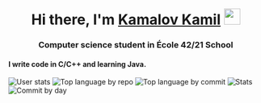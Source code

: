 <h1 align="center">Hi there, I'm <a href="https://www.instagram.com/kamil17121998/" target="_blank">Kamalov Kamil</a>
  <img src="https://github.com/blackcater/blackcater/raw/main/images/Hi.gif" height="32"/></h1>
  <h3 align="center">Computer science student in École 42/21 School</h3>
  
  <h4 aling="right">I write code in C/C++ and learning Java.</h4>
  
![User stats](https://github-profile-summary-cards.vercel.app/api/cards/profile-details?username=lallison21&theme=solarized_dark)
![Top language by repo](https://github-profile-summary-cards.vercel.app/api/cards/repos-per-language?username=lallison21&theme=solarized_dark)
![Top language by commit](https://github-profile-summary-cards.vercel.app/api/cards/most-commit-language?username=lallison21&theme=solarized_dark)
![Stats](https://github-profile-summary-cards.vercel.app/api/cards/stats?username=lallison21&theme=solarized_dark)
![Commit by day](https://github-profile-summary-cards.vercel.app/api/cards/productive-time?username=lallison21&theme=solarized_dark)

<!--
**lallison21/lallison21** is a ✨ _special_ ✨ repository because its `README.md` (this file) appears on your GitHub profile.

Here are some ideas to get you started:

- 🔭 I’m currently working on ...
- 🌱 I’m currently learning ...
- 👯 I’m looking to collaborate on ...
- 🤔 I’m looking for help with ...
- 💬 Ask me about ...
- 📫 How to reach me: ...
- 😄 Pronouns: ...
- ⚡ Fun fact: ...
-->
